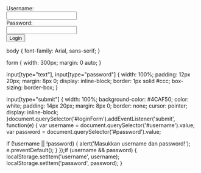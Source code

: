 <form id="loginForm">
  <label for="username">Username:</label><br>
  <input type="text" id="username" name="username"><br>
  <label for="password">Password:</label><br>
  <input type="password" id="password" name="password"><br>
  <input type="submit" value="Login">
</form>
body {
  font-family: Arial, sans-serif;
}

form {
  width: 300px;
  margin: 0 auto;
}

input[type="text"], input[type="password"] {
  width: 100%;
  padding: 12px 20px;
  margin: 8px 0;
  display: inline-block;
  border: 1px solid #ccc;
  box-sizing: border-box;
}

input[type="submit"] {
  width: 100%;
  background-color: #4CAF50;
  color: white;
  padding: 14px 20px;
  margin: 8px 0;
  border: none;
  cursor: pointer;
  display: inline-block;
}document.querySelector('#loginForm').addEventListener('submit', function(e) {
  var username = document.querySelector('#username').value;
  var password = document.querySelector('#password').value;
  
  if (!username || !password) {
    alert('Masukkan username dan password!');
    e.preventDefault();
  }
});if (username && password) {
  localStorage.setItem('username', username);
  localStorage.setItem('password', password);
}
